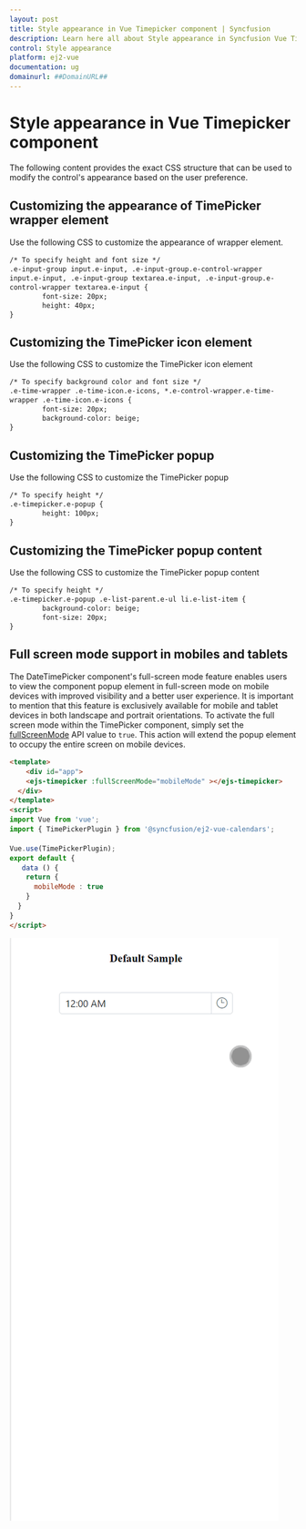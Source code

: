 ```yaml
---
layout: post
title: Style appearance in Vue Timepicker component | Syncfusion
description: Learn here all about Style appearance in Syncfusion Vue Timepicker component of Syncfusion Essential JS 2 and more.
control: Style appearance 
platform: ej2-vue
documentation: ug
domainurl: ##DomainURL##
---
```


# Style appearance in Vue Timepicker component

The following content provides the exact CSS structure that can be used to modify the control's appearance based on the user preference.

## Customizing the appearance of TimePicker wrapper element

Use the following CSS to customize the appearance of wrapper element.

```
/* To specify height and font size */
.e-input-group input.e-input, .e-input-group.e-control-wrapper input.e-input, .e-input-group textarea.e-input, .e-input-group.e-control-wrapper textarea.e-input {
        font-size: 20px;
        height: 40px;
}
```

## Customizing the TimePicker icon element

Use the following CSS to customize the TimePicker icon element

```
/* To specify background color and font size */
.e-time-wrapper .e-time-icon.e-icons, *.e-control-wrapper.e-time-wrapper .e-time-icon.e-icons {
        font-size: 20px;
        background-color: beige;
}
```

## Customizing the TimePicker popup

Use the following CSS to customize the TimePicker popup

```
/* To specify height */
.e-timepicker.e-popup {
        height: 100px;
}
```

## Customizing the TimePicker popup content

Use the following CSS to customize the TimePicker popup content

```
/* To specify height */
.e-timepicker.e-popup .e-list-parent.e-ul li.e-list-item {
        background-color: beige;
        font-size: 20px;
}
```

## Full screen mode support in mobiles and tablets

The DateTimePicker component's full-screen mode feature enables users to view the component popup element in full-screen mode on mobile devices with improved visibility and a better user experience. It is important to mention that this feature is exclusively available for mobile and tablet devices in both landscape and portrait orientations. To activate the full screen mode within the TimePicker component, simply set the [fullScreenMode](https://ej2.syncfusion.com/vue/documentation/api/timepicker#fullScreenMode) API value to `true`. This action will extend the popup element to occupy the entire screen on mobile devices.

```html
<template>
    <div id="app">
    <ejs-timepicker :fullScreenMode="mobileMode" ></ejs-timepicker>
  </div>
</template>
<script>
import Vue from 'vue';
import { TimePickerPlugin } from '@syncfusion/ej2-vue-calendars';

Vue.use(TimePickerPlugin);
export default {
   data () {
    return {
      mobileMode : true
    }
  }
}
</script>
```

![TimePickerFullScreen](../images/TimePickerFullScreen.gif)